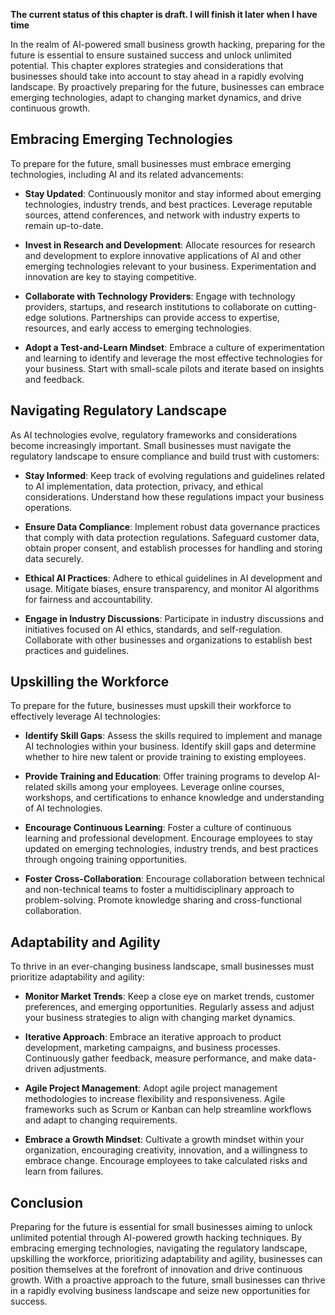 **The current status of this chapter is draft. I will finish it later when I have time**

In the realm of AI-powered small business growth hacking, preparing for the future is essential to ensure sustained success and unlock unlimited potential. This chapter explores strategies and considerations that businesses should take into account to stay ahead in a rapidly evolving landscape. By proactively preparing for the future, businesses can embrace emerging technologies, adapt to changing market dynamics, and drive continuous growth.

Embracing Emerging Technologies
-------------------------------

To prepare for the future, small businesses must embrace emerging technologies, including AI and its related advancements:

* **Stay Updated**: Continuously monitor and stay informed about emerging technologies, industry trends, and best practices. Leverage reputable sources, attend conferences, and network with industry experts to remain up-to-date.

* **Invest in Research and Development**: Allocate resources for research and development to explore innovative applications of AI and other emerging technologies relevant to your business. Experimentation and innovation are key to staying competitive.

* **Collaborate with Technology Providers**: Engage with technology providers, startups, and research institutions to collaborate on cutting-edge solutions. Partnerships can provide access to expertise, resources, and early access to emerging technologies.

* **Adopt a Test-and-Learn Mindset**: Embrace a culture of experimentation and learning to identify and leverage the most effective technologies for your business. Start with small-scale pilots and iterate based on insights and feedback.

Navigating Regulatory Landscape
-------------------------------

As AI technologies evolve, regulatory frameworks and considerations become increasingly important. Small businesses must navigate the regulatory landscape to ensure compliance and build trust with customers:

* **Stay Informed**: Keep track of evolving regulations and guidelines related to AI implementation, data protection, privacy, and ethical considerations. Understand how these regulations impact your business operations.

* **Ensure Data Compliance**: Implement robust data governance practices that comply with data protection regulations. Safeguard customer data, obtain proper consent, and establish processes for handling and storing data securely.

* **Ethical AI Practices**: Adhere to ethical guidelines in AI development and usage. Mitigate biases, ensure transparency, and monitor AI algorithms for fairness and accountability.

* **Engage in Industry Discussions**: Participate in industry discussions and initiatives focused on AI ethics, standards, and self-regulation. Collaborate with other businesses and organizations to establish best practices and guidelines.

Upskilling the Workforce
------------------------

To prepare for the future, businesses must upskill their workforce to effectively leverage AI technologies:

* **Identify Skill Gaps**: Assess the skills required to implement and manage AI technologies within your business. Identify skill gaps and determine whether to hire new talent or provide training to existing employees.

* **Provide Training and Education**: Offer training programs to develop AI-related skills among your employees. Leverage online courses, workshops, and certifications to enhance knowledge and understanding of AI technologies.

* **Encourage Continuous Learning**: Foster a culture of continuous learning and professional development. Encourage employees to stay updated on emerging technologies, industry trends, and best practices through ongoing training opportunities.

* **Foster Cross-Collaboration**: Encourage collaboration between technical and non-technical teams to foster a multidisciplinary approach to problem-solving. Promote knowledge sharing and cross-functional collaboration.

Adaptability and Agility
------------------------

To thrive in an ever-changing business landscape, small businesses must prioritize adaptability and agility:

* **Monitor Market Trends**: Keep a close eye on market trends, customer preferences, and emerging opportunities. Regularly assess and adjust your business strategies to align with changing market dynamics.

* **Iterative Approach**: Embrace an iterative approach to product development, marketing campaigns, and business processes. Continuously gather feedback, measure performance, and make data-driven adjustments.

* **Agile Project Management**: Adopt agile project management methodologies to increase flexibility and responsiveness. Agile frameworks such as Scrum or Kanban can help streamline workflows and adapt to changing requirements.

* **Embrace a Growth Mindset**: Cultivate a growth mindset within your organization, encouraging creativity, innovation, and a willingness to embrace change. Encourage employees to take calculated risks and learn from failures.

Conclusion
----------

Preparing for the future is essential for small businesses aiming to unlock unlimited potential through AI-powered growth hacking techniques. By embracing emerging technologies, navigating the regulatory landscape, upskilling the workforce, prioritizing adaptability and agility, businesses can position themselves at the forefront of innovation and drive continuous growth. With a proactive approach to the future, small businesses can thrive in a rapidly evolving business landscape and seize new opportunities for success.
